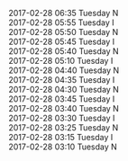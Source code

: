 2017-02-28 06:35 Tuesday  N  
2017-02-28 05:55 Tuesday  I  
2017-02-28 05:50 Tuesday  N  
2017-02-28 05:45 Tuesday  I  
2017-02-28 05:40 Tuesday  N  
2017-02-28 05:10 Tuesday  I  
2017-02-28 04:40 Tuesday  N  
2017-02-28 04:35 Tuesday  I  
2017-02-28 04:30 Tuesday  N  
2017-02-28 03:45 Tuesday  I  
2017-02-28 03:40 Tuesday  N  
2017-02-28 03:30 Tuesday  I  
2017-02-28 03:25 Tuesday  N  
2017-02-28 03:15 Tuesday  I  
2017-02-28 03:10 Tuesday  N  
